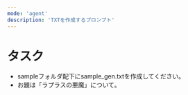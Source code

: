```yaml
---
mode: 'agent'
description: 'TXTを作成するプロンプト'
---
```



# タスク
- sampleフォルダ配下にsample_gen.txtを作成してください。
- お題は「ラプラスの悪魔」について。